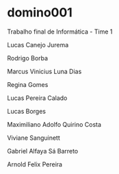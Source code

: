 domino001
=========

Trabalho final de Informática - Time 1

Lucas Canejo Jurema                     

Rodrigo Borba                           

Marcus Vinicius Luna Dias               

Regina Gomes                            

Lucas Pereira Calado                    

Lucas Borges                            

Maximiliano Adolfo Quirino Costa        

Viviane Sanguinett                      

Gabriel Alfaya Sá Barreto               

Arnold Felix Pereira                    
